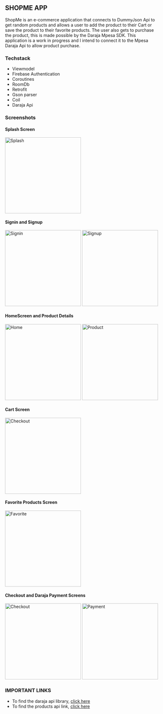 ## SHOPME APP

ShopMe is an e-commerce application that connects to DummyJson Api to get random products and allows a user to add the product to their Cart or save the product to their favorite products. 
The user also gets to purchase the product, this is made possible by the Daraja Mpesa SDK.
This application is a work in progress and I intend to connect it to the Mpesa Daraja Api to allow product purchase.

### Techstack

* Viewmodel
* Firebase Authentication
* Coroutines
* RoomDb
* Retrofit
* Gson parser
* Coil
* Daraja Api

### Screenshots

#### Splash Screen
<img src = "screenshots/Splash Screen.png" width="250" alt = "Splash">

#### Signin and Signup
<img src = "screenshots/Signin Screen.png" width="250" alt = "Signin">
<img src = "screenshots/Signup Screen.png" width="250" alt = "Signup">

#### HomeScreen and Product Details
<img src = "screenshots/Home Screen.png" width="250" alt = "Home">
<img src = "screenshots/Product Details.png" width="250" alt = "Product">

#### Cart Screen
<img src = "screenshots/Checkout Screen.png" width="250" alt = "Checkout">

#### Favorite Products Screen
<img src = "screenshots/Favorite Product.png" width="250" alt = "Favorite">

#### Checkout and Daraja Payment Screens
<img src = "screenshots/Checkout Screen.png" width="250" alt = "Checkout">
<img src = "screenshots/Payment Screen.png" width="250" alt = "Payment">

### IMPORTANT LINKS
* To find the daraja api library, [click here](https://github.com/VictorKabata/DarajaMultiplatform)
* To find the products api link, [click here](https://dummyjson.com/products)